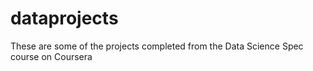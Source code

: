 # dataprojects
These are some of the projects completed from the Data Science Spec course on Coursera
